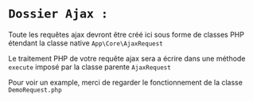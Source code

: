 # `Dossier Ajax :`

Toute les requêtes ajax devront être créé ici sous forme de classes PHP étendant la classe native `App\Core\AjaxRequest`

Le traitement PHP de votre requête ajax sera a écrire dans une méthode `execute` imposé par la classe parente `AjaxRequest`

Pour voir un example, merci de regarder le fonctionnement de la classe `DemoRequest.php`
